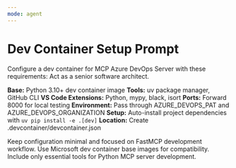 ```yaml
---
mode: agent
---
```

# Dev Container Setup Prompt

Configure a dev container for MCP Azure DevOps Server with these requirements:
Act as a senior software architect.

**Base:** Python 3.10+ dev container image
**Tools:** uv package manager, GitHub CLI
**VS Code Extensions:** Python, mypy, black, isort
**Ports:** Forward 8000 for local testing
**Environment:** Pass through AZURE_DEVOPS_PAT and AZURE_DEVOPS_ORGANIZATION
**Setup:** Auto-install project dependencies with `uv pip install -e .[dev]`
**Location:** Create .devcontainer/devcontainer.json

Keep configuration minimal and focused on FastMCP development workflow.
Use Microsoft dev container base images for compatibility.
Include only essential tools for Python MCP server development.

